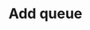 ---
title: Add queue
tags: ["add", "queue", "addition", "enqueue", "append", "insert", "store", "line", "order", "process"]
icon: add-queue
svg: '<svg xmlns="http://www.w3.org/2000/svg" width="24" height="24" fill="none" viewBox="0 0 24 24" stroke-width="1.5" stroke-linecap="round" stroke-linejoin="round" stroke="currentColor"><path d="M3 9v10.4c0 .56 0 .84.109 1.054a1 1 0 0 0 .437.437C3.76 21 4.04 21 4.598 21H15m-1-8v-3m0 0V7m0 3h-3m3 0h3M7 13.8V6.2c0-1.12 0-1.68.218-2.108.192-.377.497-.682.874-.874C8.52 3 9.08 3 10.2 3h7.6c1.12 0 1.68 0 2.108.218a2 2 0 0 1 .874.874C21 4.52 21 5.08 21 6.2v7.6c0 1.12 0 1.68-.218 2.108a2 2 0 0 1-.874.874c-.428.218-.986.218-2.104.218h-7.607c-1.118 0-1.678 0-2.105-.218a2 2 0 0 1-.874-.874C7 15.48 7 14.92 7 13.8"/></svg>'
---